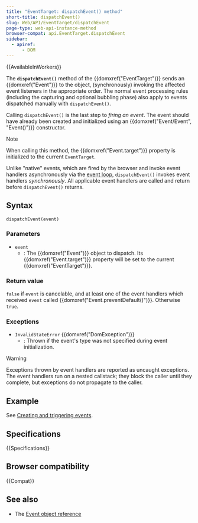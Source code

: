 ```yaml
---
title: "EventTarget: dispatchEvent() method"
short-title: dispatchEvent()
slug: Web/API/EventTarget/dispatchEvent
page-type: web-api-instance-method
browser-compat: api.EventTarget.dispatchEvent
sidebar:
  - apiref:
      - DOM
---
```


{{AvailableInWorkers}}

The **`dispatchEvent()`** method of the {{domxref("EventTarget")}} sends an {{domxref("Event")}} to the object, (synchronously) invoking the affected
event listeners in the appropriate order. The normal event processing
rules (including the capturing and optional bubbling phase) also apply to events
dispatched manually with `dispatchEvent()`.

Calling `dispatchEvent()` is the last step to _firing an event_. The event
should have already been created and initialized using an {{domxref("Event/Event", "Event()")}} constructor.

> [!NOTE]
> When calling this method, the {{domxref("Event.target")}} property is initialized to the current `EventTarget`.

Unlike "native" events, which are fired by the browser and invoke event handlers
asynchronously via the [event loop](/en-US/docs/Web/JavaScript/Reference/Execution_model),
`dispatchEvent()` invokes event handlers _synchronously_. All applicable event
handlers are called and return before `dispatchEvent()` returns.

## Syntax

```js-nolint
dispatchEvent(event)
```

### Parameters

- `event`
  - : The {{domxref("Event")}} object to dispatch. Its {{domxref("Event.target")}} property will be set to the current {{domxref("EventTarget")}}.

### Return value

`false` if `event` is cancelable, and at least one of the event handlers which received `event` called {{domxref("Event.preventDefault()")}}. Otherwise `true`.

### Exceptions

- `InvalidStateError` {{domxref("DomException")}}
  - : Thrown if the event's type was not specified during event initialization.

> [!WARNING]
> Exceptions thrown by event handlers are reported as uncaught exceptions. The event
> handlers run on a nested callstack; they block the caller until they complete, but
> exceptions do not propagate to the caller.

## Example

See [Creating and triggering events](/en-US/docs/Web/Events/Creating_and_triggering_events).

## Specifications

{{Specifications}}

## Browser compatibility

{{Compat}}

## See also

- The [Event object reference](/en-US/docs/Web/API/Event)
